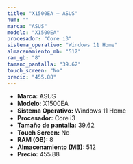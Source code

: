 ```yaml
---
title: "X1500EA — ASUS"
num: ""
marca: "ASUS"
modelo: "X1500EA"
procesador: "Core i3"
sistema_operativo: "Windows 11 Home"
almacenamiento_mb: "512"
ram_gb: "8"
tamano_pantalla: "39.62"
touch_screen: "No"
precio: "455.88"
---
```

<ul>
<li><strong>Marca:</strong> ASUS</li>
<li><strong>Modelo:</strong> X1500EA</li>
<li><strong>Sistema Operativo:</strong> Windows 11 Home</li>
<li><strong>Procesador:</strong> Core i3 </li>
<li><strong>Tamaño de pantalla:</strong> 39.62</li>
<li><strong>Touch Screen:</strong> No</li>
<li><strong>RAM (GB):</strong> 8</li>
<li><strong>Almacenamiento (MB):</strong> 512</li>
<li><strong>Precio:</strong> 455.88</li>
</ul>